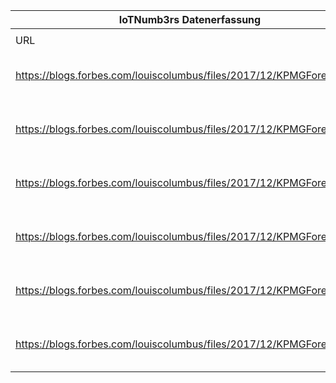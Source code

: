 |IoTNumb3rs Datenerfassung|||||||||||
| ---- | ---- | ---- | ---- | ---- | ---- | ---- | ---- | ---- | ---- | ---- |
||||||||||||
|URL|home_url|filename|device_class|device_count|market_class|market_volume|prognosis_year|publication_year|authorship_class|Dropbox folder|
|https://blogs.forbes.com/louiscolumbus/files/2017/12/KPMGForecast.jpg|https://www.enterprise-cio.com/news/2018/jan/04/roundup-of-internet-of-things-forecasts-and-market-estimates-2018/|file20_KPMGForecast.jpg|||global market|5.7E+11|2014|2018|journalist|Pattoho/20181122-1800|
|https://blogs.forbes.com/louiscolumbus/files/2017/12/KPMGForecast.jpg|https://www.enterprise-cio.com/news/2018/jan/04/roundup-of-internet-of-things-forecasts-and-market-estimates-2018/|file20_KPMGForecast.jpg|||global market|7.04E+11|2015|||Pattoho/20181122-1800|
|https://blogs.forbes.com/louiscolumbus/files/2017/12/KPMGForecast.jpg|https://www.enterprise-cio.com/news/2018/jan/04/roundup-of-internet-of-things-forecasts-and-market-estimates-2018/|file20_KPMGForecast.jpg|||global market|8.69E+11|2016|||Pattoho/20181122-1800|
|https://blogs.forbes.com/louiscolumbus/files/2017/12/KPMGForecast.jpg|https://www.enterprise-cio.com/news/2018/jan/04/roundup-of-internet-of-things-forecasts-and-market-estimates-2018/|file20_KPMGForecast.jpg|||global market|1.071E+12|2017|||Pattoho/20181122-1800|
|https://blogs.forbes.com/louiscolumbus/files/2017/12/KPMGForecast.jpg|https://www.enterprise-cio.com/news/2018/jan/04/roundup-of-internet-of-things-forecasts-and-market-estimates-2018/|file20_KPMGForecast.jpg|||global market|1.318E+12|2018|||Pattoho/20181122-1800|
|https://blogs.forbes.com/louiscolumbus/files/2017/12/KPMGForecast.jpg|https://www.enterprise-cio.com/news/2018/jan/04/roundup-of-internet-of-things-forecasts-and-market-estimates-2018/|file20_KPMGForecast.jpg|||global market|1.62E+12|2019|||Pattoho/20181122-1800|
